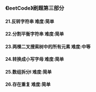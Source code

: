 ### 《leetCode》刷题第三部分
#### 21.反转字符串       难度:简单
#### 22.分割平衡字符串     难度:简单
#### 23.两棵二叉搜索树中的所有元素       难度:中等
#### 24.转换成小写字母     难度:简单
#### 25.数组拆分l       难度:简单
#### 26.存在重复        难度:简单
